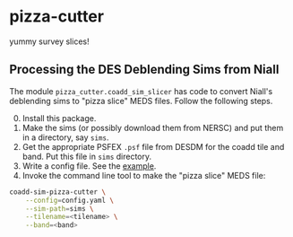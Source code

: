 # pizza-cutter

yummy survey slices!

## Processing the DES Deblending Sims from Niall

The module `pizza_cutter.coadd_sim_slicer` has code to convert Niall's
deblending sims to "pizza slice" MEDS files. Follow the following steps.

0. Install this package.
1. Make the sims (or possibly download them from NERSC) and put them in a
  directory, say `sims`.
2. Get the appropriate PSFEX `.psf` file from DESDM for the coadd tile and band.
  Put this file in `sims` directory.
3. Write a config file. See the [example](config_files/cmc-griz-005-flat.yaml).
4. Invoke the command line tool to make the "pizza slice" MEDS file:

```bash
coadd-sim-pizza-cutter \
    --config=config.yaml \
    --sim-path=sims \
    --tilename=<tilename> \
    --band=<band>
```
